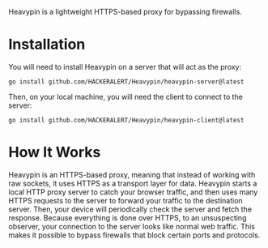Heavypin is a lightweight HTTPS-based proxy for bypassing firewalls.

# Installation
You will need to install Heavypin on a server that will act as the proxy:
```
go install github.com/HACKERALERT/Heavypin/heavypin-server@latest
```

Then, on your local machine, you will need the client to connect to the server:
```
go install github.com/HACKERALERT/Heavypin/heavypin-client@latest
```

# How It Works
Heavypin is an HTTPS-based proxy, meaning that instead of working with raw sockets, it uses HTTPS as a transport layer for data. Heavypin starts a local HTTP proxy server to catch your browser traffic, and then uses many HTTPS requests to the server to forward your traffic to the destination server. Then, your device will periodically check the server and fetch the response. Because everything is done over HTTPS, to an unsuspecting observer, your connection to the server looks like normal web traffic. This makes it possible to bypass firewalls that block certain ports and protocols.
